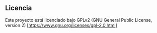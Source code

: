 ## Licencia
Este proyecto está licenciado bajo GPLv2 (GNU General Public License, version 2) [https://www.gnu.org/licenses/gpl-2.0.html]